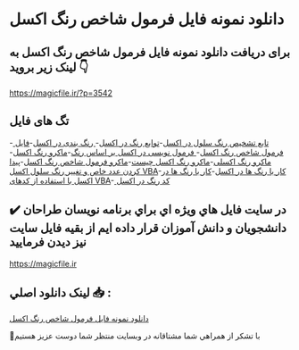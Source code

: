 # دانلود نمونه فایل فرمول شاخص رنگ اکسل

## برای دریافت دانلود نمونه فایل فرمول شاخص رنگ اکسل به لینک زیر بروید 👇

https://magicfile.ir/?p=3542

## تگ های فایل

-[ تابع تشخیص رنگ سلول در اکسل](https://magicfile.ir/product/%d9%86%d9%85%d9%88%d9%86%d9%87-%d9%81%d8%a7%db%8c%d9%84-%d9%81%d8%b1%d9%85%d9%88%d9%84-%d8%b4%d8%a7%d8%ae%d8%b5-%d8%b1%d9%86%da%af-%d8%a7%da%a9%d8%b3%d9%84/)-[توابع رنگ در اکسل](https://magicfile.ir/product/%d9%86%d9%85%d9%88%d9%86%d9%87-%d9%81%d8%a7%db%8c%d9%84-%d9%81%d8%b1%d9%85%d9%88%d9%84-%d8%b4%d8%a7%d8%ae%d8%b5-%d8%b1%d9%86%da%af-%d8%a7%da%a9%d8%b3%d9%84/)-[ رنگ بندی در اکسل](https://magicfile.ir/product/%d9%86%d9%85%d9%88%d9%86%d9%87-%d9%81%d8%a7%db%8c%d9%84-%d9%81%d8%b1%d9%85%d9%88%d9%84-%d8%b4%d8%a7%d8%ae%d8%b5-%d8%b1%d9%86%da%af-%d8%a7%da%a9%d8%b3%d9%84/)-[فایل فرمول شاخص رنگ اکسل](https://magicfile.ir/product/%d9%86%d9%85%d9%88%d9%86%d9%87-%d9%81%d8%a7%db%8c%d9%84-%d9%81%d8%b1%d9%85%d9%88%d9%84-%d8%b4%d8%a7%d8%ae%d8%b5-%d8%b1%d9%86%da%af-%d8%a7%da%a9%d8%b3%d9%84/)-[ فرمول نویسی در اکسل بر اساس رنگ](https://magicfile.ir/product/%d9%86%d9%85%d9%88%d9%86%d9%87-%d9%81%d8%a7%db%8c%d9%84-%d9%81%d8%b1%d9%85%d9%88%d9%84-%d8%b4%d8%a7%d8%ae%d8%b5-%d8%b1%d9%86%da%af-%d8%a7%da%a9%d8%b3%d9%84/)-[ماکرو رنگ اکسل](https://magicfile.ir/product/%d9%86%d9%85%d9%88%d9%86%d9%87-%d9%81%d8%a7%db%8c%d9%84-%d9%81%d8%b1%d9%85%d9%88%d9%84-%d8%b4%d8%a7%d8%ae%d8%b5-%d8%b1%d9%86%da%af-%d8%a7%da%a9%d8%b3%d9%84/)-[ماکرو رنگ اکسلی](https://magicfile.ir/product/%d9%86%d9%85%d9%88%d9%86%d9%87-%d9%81%d8%a7%db%8c%d9%84-%d9%81%d8%b1%d9%85%d9%88%d9%84-%d8%b4%d8%a7%d8%ae%d8%b5-%d8%b1%d9%86%da%af-%d8%a7%da%a9%d8%b3%d9%84/)-[ماکرو رنگ اکسل چیست](https://magicfile.ir/product/%d9%86%d9%85%d9%88%d9%86%d9%87-%d9%81%d8%a7%db%8c%d9%84-%d9%81%d8%b1%d9%85%d9%88%d9%84-%d8%b4%d8%a7%d8%ae%d8%b5-%d8%b1%d9%86%da%af-%d8%a7%da%a9%d8%b3%d9%84/)-[ماکرو فرمول شاخص رنگ اکسل](https://magicfile.ir/product/%d9%86%d9%85%d9%88%d9%86%d9%87-%d9%81%d8%a7%db%8c%d9%84-%d9%81%d8%b1%d9%85%d9%88%d9%84-%d8%b4%d8%a7%d8%ae%d8%b5-%d8%b1%d9%86%da%af-%d8%a7%da%a9%d8%b3%d9%84/)-[پیدا کردن عدد خاص و تغییر رنگ سلول اکسل VBA](https://magicfile.ir/product/%d9%86%d9%85%d9%88%d9%86%d9%87-%d9%81%d8%a7%db%8c%d9%84-%d9%81%d8%b1%d9%85%d9%88%d9%84-%d8%b4%d8%a7%d8%ae%d8%b5-%d8%b1%d9%86%da%af-%d8%a7%da%a9%d8%b3%d9%84/)-[کار با رنگ ها در اکسل](https://magicfile.ir/product/%d9%86%d9%85%d9%88%d9%86%d9%87-%d9%81%d8%a7%db%8c%d9%84-%d9%81%d8%b1%d9%85%d9%88%d9%84-%d8%b4%d8%a7%d8%ae%d8%b5-%d8%b1%d9%86%da%af-%d8%a7%da%a9%d8%b3%d9%84/)-[کار با رنگ ها در اکسل با استفاده از کدهای VBA](https://magicfile.ir/product/%d9%86%d9%85%d9%88%d9%86%d9%87-%d9%81%d8%a7%db%8c%d9%84-%d9%81%d8%b1%d9%85%d9%88%d9%84-%d8%b4%d8%a7%d8%ae%d8%b5-%d8%b1%d9%86%da%af-%d8%a7%da%a9%d8%b3%d9%84/)-[ کد رنگ در اکسل](https://magicfile.ir/product/%d9%86%d9%85%d9%88%d9%86%d9%87-%d9%81%d8%a7%db%8c%d9%84-%d9%81%d8%b1%d9%85%d9%88%d9%84-%d8%b4%d8%a7%d8%ae%d8%b5-%d8%b1%d9%86%da%af-%d8%a7%da%a9%d8%b3%d9%84/)

## ✔️ در سايت فايل هاي ويژه اي براي برنامه نويسان طراحان دانشجويان و دانش آموزان قرار داده ايم از بقيه فايل سايت نيز ديدن فرماييد

https://magicfile.ir


## لينک دانلود اصلي 📥 :

[دانلود نمونه فایل فرمول شاخص رنگ اکسل](https://magicfile.ir/product/%d9%86%d9%85%d9%88%d9%86%d9%87-%d9%81%d8%a7%db%8c%d9%84-%d9%81%d8%b1%d9%85%d9%88%d9%84-%d8%b4%d8%a7%d8%ae%d8%b5-%d8%b1%d9%86%da%af-%d8%a7%da%a9%d8%b3%d9%84/) 


🙏با تشکر از همراهي شما مشتاقانه در وبسایت منتظر شما دوست عزیز هستیم

